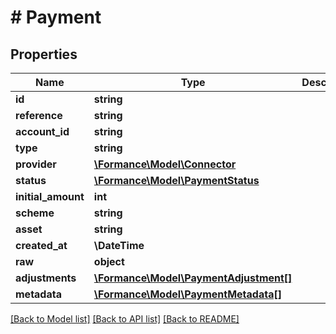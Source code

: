# # Payment

## Properties

Name | Type | Description | Notes
------------ | ------------- | ------------- | -------------
**id** | **string** |  |
**reference** | **string** |  |
**account_id** | **string** |  |
**type** | **string** |  |
**provider** | [**\Formance\Model\Connector**](Connector.md) |  |
**status** | [**\Formance\Model\PaymentStatus**](PaymentStatus.md) |  |
**initial_amount** | **int** |  |
**scheme** | **string** |  |
**asset** | **string** |  |
**created_at** | **\DateTime** |  |
**raw** | **object** |  |
**adjustments** | [**\Formance\Model\PaymentAdjustment[]**](PaymentAdjustment.md) |  |
**metadata** | [**\Formance\Model\PaymentMetadata[]**](PaymentMetadata.md) |  |

[[Back to Model list]](../../README.md#models) [[Back to API list]](../../README.md#endpoints) [[Back to README]](../../README.md)

